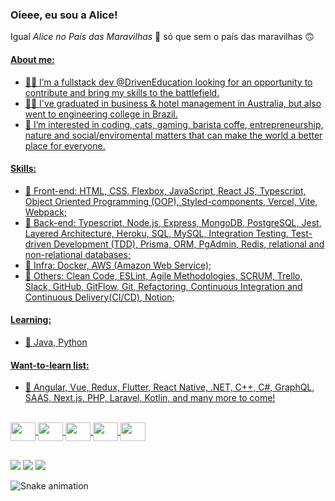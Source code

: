 <div align="left" >
<h3>Oieee, eu sou a Alice!</h3>
<p>Igual <i>Alice no País das Maravilhas</i> 🍄 só que sem o país das maravilhas 🙃</p>
</div>

<div align="left">
  <a href="https://github.com/allipski">
</div>

#### About me:
- 👩‍💻 I’m a fullstack dev @DrivenEducation looking for an opportunity to contribute and bring my skills to the battlefield.
- 👩‍🎓 I've graduated in business & hotel management in Australia, but also went to engineering college in Brazil.
- 👀 I’m interested in coding, cats, gaming, barista coffe, entrepreneurship, nature and social/enviromental matters that can make the world a better place for everyone.
	
#### Skills:
- 🦚 Front-end: HTML, CSS, Flexbox, JavaScript, React JS, Typescript, Object Oriented Programming (OOP), Styled-components, Vercel, Vite, Webpack;
- 💺 Back-end: Typescript, Node.js, Express, MongoDB, PostgreSQL, Jest, Layered Architecture, Heroku, SQL, MySQL, Integration Testing, Test-driven Development (TDD), Prisma, ORM, PgAdmin, Redis, relational and non-relational databases;
- 🏢 Infra: Docker, AWS (Amazon Web Service);
- 📌 Others: Clean Code, ESLint, Agile Methodologies, SCRUM, Trello, Slack, GitHub, GitFlow, Git, Refactoring, Continuous Integration and Continuous Delivery(CI/CD), Notion;
	
#### Learning:
- 🌱 Java, Python
	
#### Want-to-learn list:
- 📃 Angular, Vue, Redux, Flutter, React Native, .NET, C++, C#, GraphQL, SAAS, Next.js, PHP, Laravel, Kotlin, and many more to come!

<div style="display: inline_block"><br>	
  <img align="center" height="30" width="40" src="https://cdn.jsdelivr.net/gh/devicons/devicon/icons/javascript/javascript-original.svg" />
	<img align="center" height="30" width="40" src="https://cdn.jsdelivr.net/gh/devicons/devicon/icons/typescript/typescript-original.svg" />
	<img align="center" height="30" width="40" src="https://cdn.jsdelivr.net/gh/devicons/devicon/icons/react/react-original.svg" />
	<img align="center" height="30" width="40" src="https://cdn.jsdelivr.net/gh/devicons/devicon/icons/html5/html5-original.svg" />
	<img align="center" height="30" width="40" src="https://cdn.jsdelivr.net/gh/devicons/devicon/icons/css3/css3-original.svg" />
            
  ##
 
<div> 
 <a href="https://discord.com/users/238106094755512323" target="_blank"><img src="https://img.shields.io/badge/Discord-7289DA?style=for-the-badge&logo=discord&logoColor=white" target="_blank"></a> 
 <a href = "mailto:alicematobalipski@gmail.com"><img src="https://img.shields.io/badge/-Gmail-%23333?style=for-the-badge&logo=gmail&logoColor=white" target="_blank"></a>
 <a href="https://www.linkedin.com/in/alice-lipski/" target="_blank"><img src="https://img.shields.io/badge/-LinkedIn-%230077B5?style=for-the-badge&logo=linkedin&logoColor=white" target="_blank"></a>

![Snake animation](https://github.com/allipski/allipski/blob/output/github-contribution-grid-snake.svg)
 
</div>

<!---
allipski/allipski is a ✨ special ✨ repository because its `README.md` (this file) appears on your GitHub profile.
You can click the Preview link to take a look at your changes.
--->
